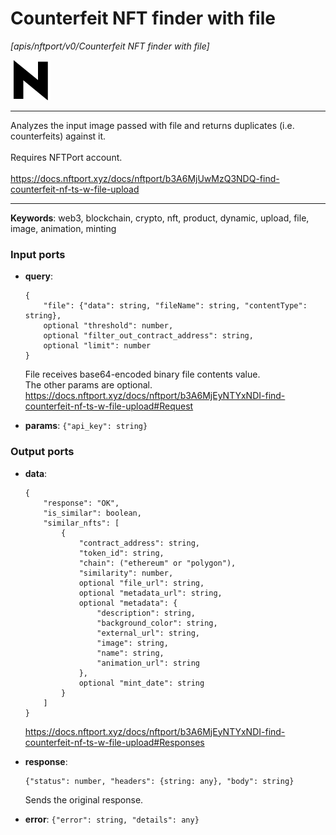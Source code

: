 # Counterfeit NFT finder with file

_[apis/nftport/v0/Counterfeit NFT finder with file]_

![icon](</assets/icons/352b98b2-6df6-4a21-93e1-a31cf5b9311d.png>)

---

Analyzes the input image passed with file and returns duplicates (i.e. counterfeits) against it. <br>
<br>
Requires NFTPort account.<br>
<br>
https://docs.nftport.xyz/docs/nftport/b3A6MjUwMzQ3NDQ-find-counterfeit-nf-ts-w-file-upload<br>

---

__Keywords__: web3, blockchain, crypto, nft, product, dynamic, upload, file, image, animation, minting

### Input ports

* __query__: 
    ```
    {
        "file": {"data": string, "fileName": string, "contentType": string},
        optional "threshold": number,
        optional "filter_out_contract_address": string,
        optional "limit": number
    }
    ```

    File receives base64-encoded binary file contents value. <br>
    The other params are optional. <br>
    https://docs.nftport.xyz/docs/nftport/b3A6MjEyNTYxNDI-find-counterfeit-nf-ts-w-file-upload#Request<br>


* __params__: ` {"api_key": string} `

### Output ports

* __data__: 
    ```
    {
        "response": "OK",
        "is_similar": boolean,
        "similar_nfts": [
            {
                "contract_address": string,
                "token_id": string,
                "chain": ("ethereum" or "polygon"),
                "similarity": number,
                optional "file_url": string,
                optional "metadata_url": string,
                optional "metadata": {
                    "description": string,
                    "background_color": string,
                    "external_url": string,
                    "image": string,
                    "name": string,
                    "animation_url": string
                },
                optional "mint_date": string
            }
        ]
    }
    ```

    https://docs.nftport.xyz/docs/nftport/b3A6MjEyNTYxNDI-find-counterfeit-nf-ts-w-file-upload#Responses<br>


* __response__: 
    ```
    {"status": number, "headers": {string: any}, "body": string}
    ```

    Sends the original response.<br>


* __error__: ` {"error": string, "details": any} `

